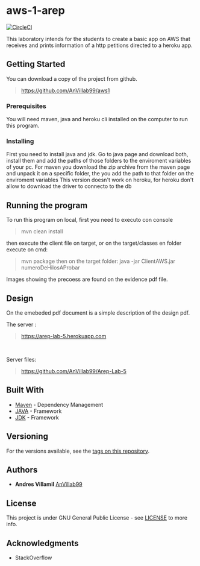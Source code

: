 # aws-1-arep
[![CircleCI](https://circleci.com/gh/AnVillab99/BetterSpring.svg?style=svg)](https://circleci.com/gh/AnVillab99/BetterSpring)

This laboratory intends for the students to create a basic app on AWS that receives and prints information of a http petitions directed to a heroku app.

## Getting Started

You can download a copy of the project from github.
>https://github.com/AnVillab99/aws1


### Prerequisites

You will need maven, java and heroku cli installed on the computer to run this program.


### Installing

First you need to install java and jdk.
Go to java page and download both, install them and add the paths of those folders to the enviroment variables of your pc.
For maven you download the zip archive from the maven page and unpack it on a specific folder, the you add the path to that folder on the enviroment variables
This version doesn't work on heroku, for heroku don't allow to download the driver to connecto to the db


## Running the program

To run this program on local, first you need to executo con console
> mvn clean install
>
then execute the client file on target, or on the target/classes en folder execute on cmd:
> mvn package
then on the target folder:
> java -jar ClientAWS.jar numeroDeHilosAProbar

Images showing the precoess are found on the evidence pdf file.

## Design

On the emebeded pdf document is a simple description of the design pdf. 

The server :
> https://arep-lab-5.herokuapp.com

<br>

Server files:
> https://github.com/AnVillab99/Arep-Lab-5


## Built With

* [Maven](https://maven.apache.org/) - Dependency Management
* [JAVA](https://www.java.com/es/download) - Framework
* [JDK](https://www.oracle.com/technetwork/java/javase/downloads/jdk8-downloads-2133151.html) - Framework

## Versioning

For the versions available, see the [tags on this repository](https://github.com/AnVillab99/BetterSpring/tags). 

## Authors

* **Andres Villamil**  [AnVillab99](https://github.com/AnVillab99)


## License

This project is under GNU General Public License - see [LICENSE](https://github.com/AnVillab99/BetterSpring/blob/master/LICENSE) to more info.

## Acknowledgments

* StackOverflow



